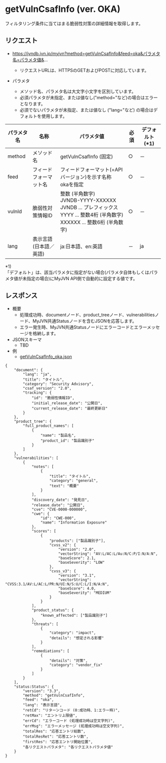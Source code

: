# getVulnCsafInfo (ver. OKA)
フィルタリング条件に当てはまる脆弱性対策の詳細情報を取得します。

## リクエスト
* https://jvndb.jvn.jp/myjvn?method=getVulnCsafInfo&feed=oka&パラメタ名=パラメタ値&...
  * リクエストURLは、HTTPSのGETおよびPOSTに対応しています。

* パラメタ
  * メソッド名、パラメタ名は大文字小文字を区別しています。
  * 必須パラメタが未指定、または値なし("method="など)の場合はエラーとなります。
  * 必須でないパラメタが未指定、または値なし ("lang="など) の場合はデフォルトを使用します。
 
| パラメタ名 | 名称 | パラメタ値 | 必須 | デフォルト(\*1) |
| ---- | ---- | ---- | ---- | ---- | 
| method | メソッド名 | getVulnCsafInfo (固定) | ○ | － |
| feed | フィードフォーマット名 | フィードフォーマット(=APIバージョン)を示す名称 <br> okaを指定 | ○ | － |
| vulnId | 脆弱性対策情報ID | 整数 (半角数字) <br> JVNDB-YYYY-XXXXXX <br> JVNDB ... プレフィックス <br> YYYY ... 整数4桁 (半角数字) <br> XXXXXX ... 整数6桁 (半角数字) | ○ | － |
| lang | 表示言語(日本語／英語) | ja:日本語、en:英語 | － | ja |

\*1)  
「デフォルト」は、該当パラメタに指定がない場合(パラメタ自体もしくはパラメタ値が未指定の場合)にMyJVN API側で自動的に設定する値です。  

## レスポンス
* 概要
  * 処理成功時、documentノード、product_treeノード、vulnerabilitiesノード、MyJVN共通Statusノードを含むJSONを応答します。
  * エラー発生時、MyJVN共通Statusノードにエラーコードとエラーメッセージを格納します。
* JSONスキーマ
  * TBD
* 例
  * [ getVulnCsafInfo_oka.json ](examples/getVulnCsafInfo_oka.json)

```
{
    "document": {
        "lang": "ja",
        "title": "タイトル",
        "category": "Security Advisory",
        "csaf_version": "2.0",
        "tracking": {
            "id": "脆弱性情報ID",
            "initial_release_date": "公開日",
            "current_release_date": "最終更新日"
        }
    },
    "product_tree": {
        "full_product_names": [
            {
                "name": "製品名",
                "product_id": "製品識別子"
            }
        ]
    },
    "vulnerabilities": [
        {
            "notes": [
                {
                    "title": "タイトル",
                    "category": "general",
                    "text": "概要"
                }
            ],
            "discovery_date": "発見日",
            "release_date": "公開日",
            "cve": "CVE-0000-000000",
            "cwe": {
                "id": "CWE-000",
                "name": "Information Exposure"
            },
            "scores": [
                {
                    "products": ["製品識別子"],
                    "cvss_v2": {
                        "version": "2.0",
                        "vectorString": "AV:L/AC:L/Au:N/C:P/I:N/A:N",
                        "baseScore": 2.1,
                        "baseSeverity": "LOW"
                    },
                    "cvss_v3": {
                        "version": "3.1",
                        "vectorString": "CVSS:3.1/AV:L/AC:L/PR:N/UI:N/S:U/C:L/I:N/A:N",
                        "baseScore": 4.0,
                        "baseSeverity": "MEDIUM"
                    }
                }
            ],
            "product_status": {
                "known_affected": ["製品識別子"]
            },
            "threats": [
                {
                    "category": "impact",
                    "details": "想定される影響"
                }
            ],
            "remediations": [
                {
                    "details": "対策",
                    "category": "vendor_fix"
                }
            ]
        }
    ],
    "status:Status": {
        "version": "3.3",
        "method": "getVulnCsafInfo",
        "feed": "oka",
        "lang": "表示言語",
        "retCd": "リターンコード (0:成功時、1:エラー時)",
        "retMax": "エントリ上限値",
        "errCd": "エラーコード (処理成功時は空文字列)",
        "errMsg": "エラーメッセージ (処理成功時は空文字列)",
        "totalRes": "応答エントリ総数",
        "totalResRet": "応答エントリ数",
        "firstRes": "応答エントリ開始位置",
        "各リクエストパラメタ": "各リクエストパラメタ値"
    }
}

```
